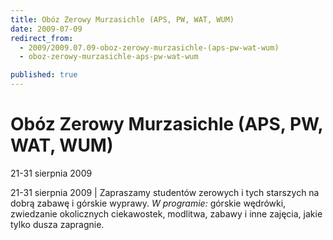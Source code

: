 ```yaml
---
title: Obóz Zerowy Murzasichle (APS, PW, WAT, WUM)
date: 2009-07-09
redirect_from: 
  - 2009/2009.07.09-oboz-zerowy-murzasichle-(aps-pw-wat-wum)
  - oboz-zerowy-murzasichle-aps-pw-wat-wum

published: true
---
```




# Obóz Zerowy Murzasichle (APS, PW, WAT, WUM)

<time>21-31 sierpnia 2009</time>

21-31 sierpnia 2009 | 
Zapraszamy studentów zerowych
i tych starszych na dobrą zabawę i górskie wyprawy.
*W programie:* górskie wędrówki, zwiedzanie okolicznych ciekawostek, modlitwa, zabawy&nbsp;i inne zajęcia, jakie tylko dusza zapragnie. 


<!--CONTENT FROM OLD SERVER (jos before 2013): 21-31 sierpnia 2009 | 
Zapraszamy studentów zerowych
i tych starszych na dobrą zabawę i górskie wyprawy.
*W programie:* górskie wędrówki, zwiedzanie okolicznych ciekawostek, modlitwa, zabawy&nbsp;i inne zajęcia, jakie tylko dusza zapragnie. 

-->

<!--{{json:{"created_date":"2009-07-09 15:32:02","publish_down":"0000-00-00 00:00:00","id":"774"}}}-->